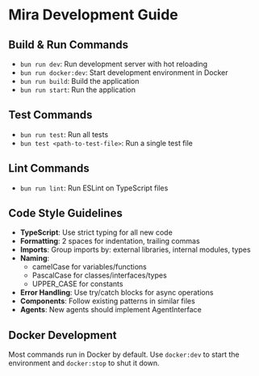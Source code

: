# Mira Development Guide

## Build & Run Commands
- `bun run dev`: Run development server with hot reloading
- `bun run docker:dev`: Start development environment in Docker
- `bun run build`: Build the application
- `bun run start`: Run the application

## Test Commands
- `bun run test`: Run all tests
- `bun test <path-to-test-file>`: Run a single test file

## Lint Commands
- `bun run lint`: Run ESLint on TypeScript files

## Code Style Guidelines
- **TypeScript**: Use strict typing for all new code
- **Formatting**: 2 spaces for indentation, trailing commas
- **Imports**: Group imports by: external libraries, internal modules, types
- **Naming**:
  - camelCase for variables/functions
  - PascalCase for classes/interfaces/types
  - UPPER_CASE for constants
- **Error Handling**: Use try/catch blocks for async operations
- **Components**: Follow existing patterns in similar files
- **Agents**: New agents should implement AgentInterface

## Docker Development
Most commands run in Docker by default. Use `docker:dev` to start the environment and `docker:stop` to shut it down.